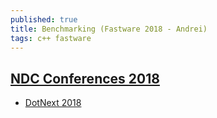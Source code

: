 ```yaml
---
published: true
title: Benchmarking (Fastware 2018 - Andrei)
tags: c++ fastware
---
```

## [NDC Conferences 2018](https://www.youtube.com/watch?v=6RlloT_6WxA)
- [DotNext 2018](https://www.youtube.com/watch?v=ZazBhE1IQd0)
